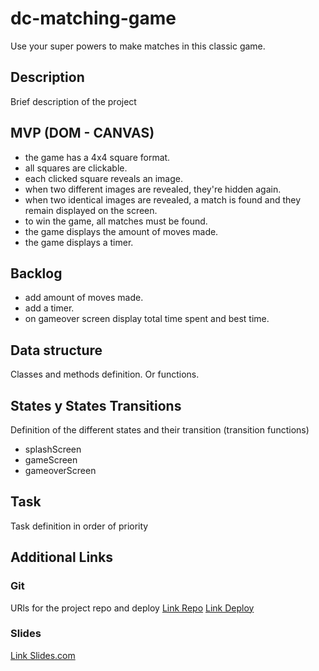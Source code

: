 # dc-matching-game
Use your super powers to make matches in this classic game.


## Description
Brief description of the project


## MVP (DOM - CANVAS)
- the game has a 4x4 square format.
- all squares are clickable.
- each clicked square reveals an image.
- when two different images are revealed, they're hidden again.
- when two identical images are revealed, a match is found and they remain displayed on the screen.
- to win the game, all matches must be found.
- the game displays the amount of moves made.
- the game displays a timer.


## Backlog
- add amount of moves made.
- add a timer.
- on gameover screen display total time spent and best time.


## Data structure
Classes and methods definition. Or functions.


## States y States Transitions
Definition of the different states and their transition (transition functions)

- splashScreen
- gameScreen
- gameoverScreen


## Task
Task definition in order of priority


## Additional Links


### Git
URls for the project repo and deploy
[Link Repo](https://github.com/DaianyNascimento/dc-matching-game/)
[Link Deploy](http://github.com)

### Slides
[Link Slides.com](http://slides.com)
